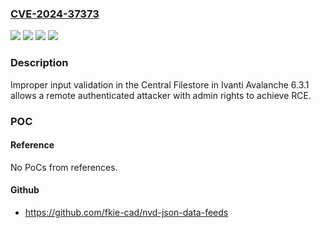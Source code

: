 ### [CVE-2024-37373](https://cve.mitre.org/cgi-bin/cvename.cgi?name=CVE-2024-37373)
![](https://img.shields.io/static/v1?label=Product&message=Avalanche&color=blue)
![](https://img.shields.io/static/v1?label=Version&message=6.3.1%20&color=brightgreen)
![](https://img.shields.io/static/v1?label=Version&message=6.4.4%20&color=brightgreen)
![](https://img.shields.io/static/v1?label=Vulnerability&message=n%2Fa&color=blue)

### Description

Improper input validation in the Central Filestore in Ivanti Avalanche 6.3.1 allows a remote authenticated attacker with admin rights to achieve RCE.

### POC

#### Reference
No PoCs from references.

#### Github
- https://github.com/fkie-cad/nvd-json-data-feeds

